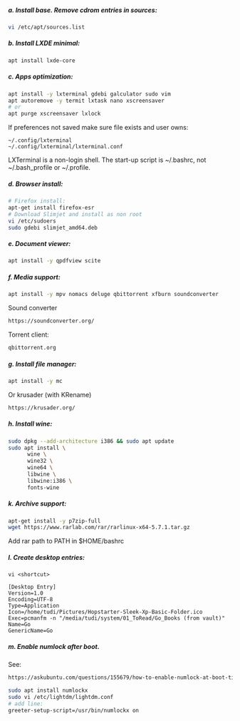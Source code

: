 ##### a. Install base. Remove cdrom entries in sources:
```bash
vi /etc/apt/sources.list
```
##### b. Install LXDE minimal:
```bash
apt install lxde-core
```
##### c. Apps optimization:
```bash
apt install -y lxterminal gdebi galculator sudo vim
apt autoremove -y termit lxtask nano xscreensaver
# or
apt purge xscreensaver lxlock
```
If preferences not saved make sure file exists and user owns:
```vim
~/.config/lxterminal
~/.config/lxterminal/lxterminal.conf
```
LXTerminal is a non-login shell. 
The start-up script is ~/.bashrc, not ~/.bash_profile or ~/.profile.

##### d. Browser install:
```bash
# Firefox install:
apt-get install firefox-esr
# Download Slimjet and install as non root
vi /etc/sudoers
sudo gdebi slimjet_amd64.deb
```
##### e. Document viewer:
```bash
apt install -y qpdfview scite
```
##### f. Media support:
```bash
apt install -y mpv nomacs deluge qbittorrent xfburn soundconverter
```
Sound converter
```html
https://soundconverter.org/
```
Torrent client:
```html
qbittorrent.org
```
##### g. Install file manager:
```bash
apt install -y mc
```
Or krusader (with KRename)
```html
https://krusader.org/
```
##### h. Install wine:
```bash
sudo dpkg --add-architecture i386 && sudo apt update
sudo apt install \
      wine \
      wine32 \
      wine64 \
      libwine \
      libwine:i386 \
      fonts-wine
```
##### k. Archive support:
```bash
apt-get install -y p7zip-full
wget https://www.rarlab.com/rar/rarlinux-x64-5.7.1.tar.gz
```
Add rar path to PATH in $HOME/bashrc
##### l. Create desktop entries:
```vim
vi <shortcut>

[Desktop Entry]
Version=1.0
Encoding=UTF-8
Type=Application
Icon=/home/tudi/Pictures/Hopstarter-Sleek-Xp-Basic-Folder.ico
Exec=pcmanfm -n "/media/tudi/system/01_ToRead/Go_Books (from vault)"
Name=Go
GenericName=Go
```
##### m. Enable numlock after boot. 
See:
```html
https://askubuntu.com/questions/155679/how-to-enable-numlock-at-boot-time-for-login-screen
```
```bash
sudo apt install numlockx
sudo vi /etc/lightdm/lightdm.conf
# add line:
greeter-setup-script=/usr/bin/numlockx on
```
